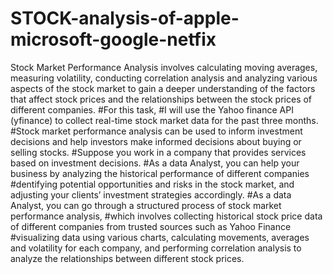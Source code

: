# STOCK-analysis-of-apple-microsoft-google-netfix
Stock Market Performance Analysis involves calculating moving averages, measuring volatility, conducting correlation analysis and analyzing various aspects of the stock market to gain a deeper understanding of the factors that affect stock prices and the relationships between the stock prices of different companies.
#For this task,
#I will use the Yahoo finance API (yfinance) to collect real-time stock market data for the past three months.
#Stock market performance analysis can be used to inform investment decisions and help investors make informed decisions about buying or selling stocks.
#Suppose you work  in a company that provides services based on investment decisions. 
#As a data Analyst, you can help your business by analyzing the historical performance of different companies
#dentifying potential opportunities and risks in the stock market, and adjusting your clients’ investment strategies accordingly.
#As a data Analyst, you can go through a structured process of stock market performance analysis,
#which involves collecting historical stock price data of different companies from trusted sources such as Yahoo Finance
#visualizing data using various charts, calculating movements, averages and volatility for each company, and performing correlation analysis to analyze the relationships between different stock prices.

